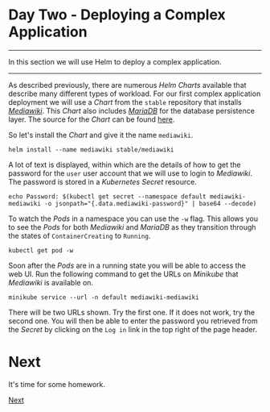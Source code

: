 # Day Two - Deploying a Complex Application

---

In this section we will use Helm to deploy a complex application.

---


As described previously, there are numerous _Helm Charts_ available that describe many different types of workload.  For our first complex application deployment we will use a _Chart_ from the `stable` repository that installs [_Mediawiki_](https://www.mediawiki.org/wiki/MediaWiki).  This _Chart_ also includes [_MariaDB_](https://mariadb.com) for the database persistence layer.  The source for the _Chart_ can be found [here](https://github.com/kubernetes/charts/tree/9a666b060fa0676570b245c14559bf899e099125/stable/mediawiki).

So let's install the _Chart_ and give it the name `mediawiki`.

```console
helm install --name mediawiki stable/mediawiki
```

A lot of text is displayed, within which are the details of how to get the password for the `user` user account that we will use to login to _Mediawiki_.  The password is stored in a _Kubernetes_ _Secret_ resource.

```console
echo Password: $(kubectl get secret --namespace default mediawiki-mediawiki -o jsonpath="{.data.mediawiki-password}" | base64 --decode)
```

To watch the _Pods_ in a namespace you can use the `-w` flag.  This allows you to see the _Pods_ for both _Mediawiki_ and _MariaDB_ as they transition through the states of `ContainerCreating` to `Running`.

```console
kubectl get pod -w
```

Soon after the _Pods_ are in a running state you will be able to access the web UI.  Run the following command to get the URLs on _Minikube_ that _Mediawiki_ is available on.

```console
minikube service --url -n default mediawiki-mediawiki
```

There will be two URLs shown.  Try the first one.  If it does not work, try the second one.  You will then be able to enter the password you retrieved from the _Secret_ by clicking on the `Log in` link in the top right of the page header.


# Next

It's time for some homework.

[Next](02-07.md)